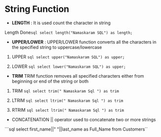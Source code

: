 # String Function

- **LENGTH** : It is used count the character in string 

Length Done```sql select length("Namaskaram SQL") as length;```

- **UPPER/LOWER** : UPPER/LOWER function converts all the characters in the specified string to  uppercase/lowercase

1. UPPER 
```sql select upper("Namaskaram SQL") as upper;```

2. LOWER 
```sql select lower("Namaskaram SQL") as upper;```

- **TRIM**
TRIM function removes all specified characters either from beginning or end of the string or both

1. TRIM
```sql select trim(" Namaskaram Sql ") as trim```

2. LTRIM
```sql select ltrim(" Namaskaram Sql ") as trim```

3. RTRIM
```sql select ltrim(" Namaskaram Sql ") as trim```

- CONCATENATION
|| operator used to concatenate two or more strings

```sql select first_name||" "||last_name as Full_Name from Customers``
